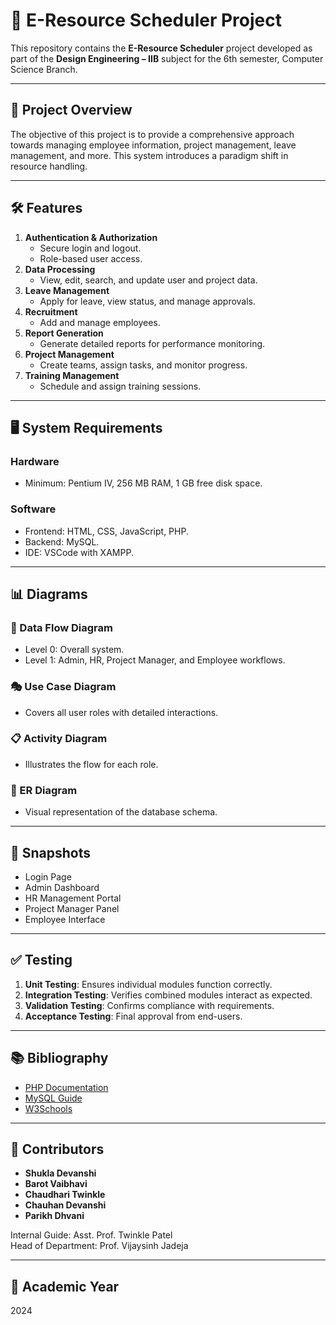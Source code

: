 
# 🌟 E-Resource Scheduler Project

This repository contains the **E-Resource Scheduler** project developed as part of the **Design Engineering – IIB** subject for the 6th semester, Computer Science Branch.

---

## 📄 Project Overview

The objective of this project is to provide a comprehensive approach towards managing employee information, project management, leave management, and more. This system introduces a paradigm shift in resource handling.

---

## 🛠️ Features

1. **Authentication & Authorization**
   - Secure login and logout.
   - Role-based user access.
2. **Data Processing**
   - View, edit, search, and update user and project data.
3. **Leave Management**
   - Apply for leave, view status, and manage approvals.
4. **Recruitment**
   - Add and manage employees.
5. **Report Generation**
   - Generate detailed reports for performance monitoring.
6. **Project Management**
   - Create teams, assign tasks, and monitor progress.
7. **Training Management**
   - Schedule and assign training sessions.

---

## 🖥️ System Requirements

### Hardware
- Minimum: Pentium IV, 256 MB RAM, 1 GB free disk space.

### Software
- Frontend: HTML, CSS, JavaScript, PHP.
- Backend: MySQL.
- IDE: VSCode with XAMPP.

---

## 📊 Diagrams

### 🔄 Data Flow Diagram
- Level 0: Overall system.
- Level 1: Admin, HR, Project Manager, and Employee workflows.

### 🎭 Use Case Diagram
- Covers all user roles with detailed interactions.

### 📋 Activity Diagram
- Illustrates the flow for each role.

### 🔗 ER Diagram
- Visual representation of the database schema.

---

## 🚀 Snapshots

- Login Page
- Admin Dashboard
- HR Management Portal
- Project Manager Panel
- Employee Interface

---

## ✅ Testing

1. **Unit Testing**: Ensures individual modules function correctly.
2. **Integration Testing**: Verifies combined modules interact as expected.
3. **Validation Testing**: Confirms compliance with requirements.
4. **Acceptance Testing**: Final approval from end-users.

---

## 📚 Bibliography

- [PHP Documentation](https://www.php.net/)
- [MySQL Guide](https://dev.mysql.com/)
- [W3Schools](https://www.w3schools.com/)

---

## 🤝 Contributors

- **Shukla Devanshi**
- **Barot Vaibhavi**
- **Chaudhari Twinkle**
- **Chauhan Devanshi**
- **Parikh Dhvani**

Internal Guide: Asst. Prof. Twinkle Patel  
Head of Department: Prof. Vijaysinh Jadeja  

---

## 📅 Academic Year

2024
